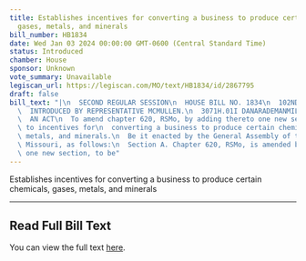 ```yaml
---
title: Establishes incentives for converting a business to produce certain chemicals,
  gases, metals, and minerals
bill_number: HB1834
date: Wed Jan 03 2024 00:00:00 GMT-0600 (Central Standard Time)
status: Introduced
chamber: House
sponsor: Unknown
vote_summary: Unavailable
legiscan_url: https://legiscan.com/MO/text/HB1834/id/2867795
draft: false
bill_text: "|\n  SECOND REGULAR SESSION\n  HOUSE BILL NO. 1834\n  102ND GENERAL ASSEMBLY\n\
  \  INTRODUCED BY REPRESENTATIVE MCMULLEN.\n  3071H.01I DANARADEMANMILLER,ChiefClerk\n\
  \  AN ACT\n  To amend chapter 620, RSMo, by adding thereto one new section relating\
  \ to incentives for\n  converting a business to produce certain chemicals, gases,\
  \ metals, and minerals.\n  Be it enacted by the General Assembly of the state of\
  \ Missouri, as follows:\n  Section A. Chapter 620, RSMo, is amended by adding thereto\
  \ one new section, to be"
---
```

Establishes incentives for converting a business to produce certain chemicals, gases, metals, and minerals

---

## Read Full Bill Text

You can view the full text [here](https://legiscan.com/MO/text/HB1834/id/2867795).
